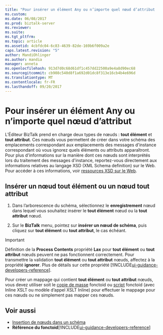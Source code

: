 ```yaml
---
title: "Pour insérer un élément Any ou n’importe quel nœud d’attribut | Documents Microsoft"
ms.custom: 
ms.date: 06/08/2017
ms.prod: biztalk-server
ms.reviewer: 
ms.suite: 
ms.tgt_pltfrm: 
ms.topic: article
ms.assetid: 4cbfdc04-6c83-4639-82de-169b6f009a2e
caps.latest.revision: "5"
author: MandiOhlinger
ms.author: mandia
manager: anneta
ms.openlocfilehash: 913d7d0c68d61df1c457dd22500a9e4a8d90ec68
ms.sourcegitcommit: cb908c540d8f1a692d01dc8f313e16cb4b4e696d
ms.translationtype: MT
ms.contentlocale: fr-FR
ms.lasthandoff: 09/20/2017
---
```

# <a name="how-to-insert-an-any-element-or-any-attribute-node"></a>Pour insérer un élément Any ou n’importe quel nœud d’attribut
L’Éditeur BizTalk prend en charge deux types de nœuds : **tout élément** et **tout attribut**. Ces nœuds vous permettent de créer dans votre schéma des emplacements correspondant aux emplacements des messages d'instance correspondant où vous ignorez quels éléments ou attributs apparaîtront. Pour plus d'informations sur la manière dont ces nœuds sont interprétés lors du traitement des messages d'instance, reportez-vous directement aux informations relatives au langage XSD (XML Schema definition) sur le Web. Pour accéder à ces informations, voir [ressources XSD sur le Web](../core/xsd-resources-on-the-web.md).  
  
## <a name="insert-an-any-element-node-or-an-any-attribute-node"></a>Insérer un nœud tout élément ou un nœud tout attribut  
  
1.  Dans l’arborescence du schéma, sélectionnez le **enregistrement** nœud dans lequel vous souhaitez insérer le **tout élément** nœud ou la **tout attribut** nœud.  
  
2.  Sur le **BizTalk** menu, pointez sur **insérer un nœud de schéma**, puis cliquez sur **tout élément** ou **tout attribut**, le cas échéant.  
  
> [!IMPORTANT]
>  Définition de la **Process Contents** propriété **Lax** pour **tout élément** ou **tout attribut** nœuds peuvent ne pas fonctionnent correctement. Pour transmettre la validation **tout élément** ou **tout attribut** nœuds, affectez à la propriété **ignorer**.  Plus de détails sur cette propriété [!INCLUDE[ui-guidance-developers-reference](../includes/ui-guidance-developers-reference.md)].
>
>  Pour créer un mappage qui contient **tout élément** ou **tout attribut** nœuds, vous devez utiliser soit le [copie de masse](mass-copy-functoid.md) fonctoid ou [script](scripting-functoid.md) fonctoid (avec Inline XSLT ou modèle d’appel XSLT Inline) pour effectuer le mappage pour ces nœuds ou ne simplement pas mapper ces nœuds.  
  
## <a name="see-also"></a>Voir aussi  
-  [Insertion de nœuds dans un schéma](../core/inserting-nodes-into-a-schema.md)
- **Référence du fonctoid**[!INCLUDE[ui-guidance-developers-reference](../includes/ui-guidance-developers-reference.md)]